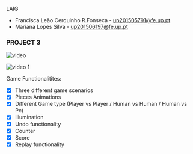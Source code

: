 LAIG 

- Francisca Leão Cerquinho R.Fonseca - up201505791@fe.up.pt
- Mariana Lopes Silva - up201506197@fe.up.pt

### PROJECT 3

![video](https://user-images.githubusercontent.com/22794956/34442810-9d1e4bac-ecbc-11e7-9982-2945014af4ed.gif)

![video 1](https://user-images.githubusercontent.com/22794956/34443318-3b4c4bec-ecbf-11e7-9bc9-c3fc0004ddbb.gif)

Game Functionalitites: 

- [x] Three different game scenarios
- [x] Pieces Animations
- [x] Different Game type (Player vs Player / Human vs Human / Human vs Pc) 
- [X] Illumination
- [x] Undo functionality 
- [X] Counter
- [X] Score
- [X] Replay functionality
